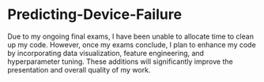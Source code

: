 # Predicting-Device-Failure
Due to my ongoing final exams, I have been unable to allocate time to clean up my code. However, once my exams conclude, I plan to enhance my code by incorporating data visualization, feature engineering, and hyperparameter tuning. These additions will significantly improve the presentation and overall quality of my work.
